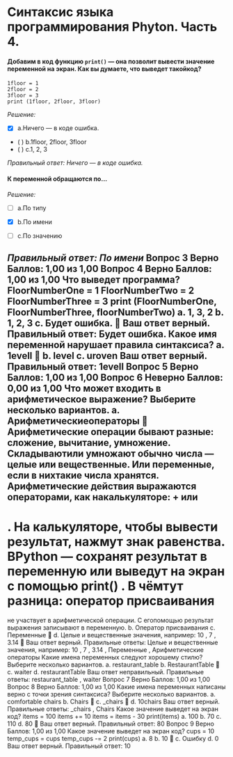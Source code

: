 # Синтаксис языка программирования Phyton. Часть 4.

#### Добавим в код функцию ``print()`` — она позволит вывести значение переменной на экран. Как вы думаете, что выведет такойкод?
```
1floor = 1
2floor = 2
3floor = 3
print (1floor, 2floor, 3floor)
```
*Решение:*

- [X] a.Ничего — в коде ошибка. 
- ( ) b.1floor, 2floor, 3floor
- ( ) c.1, 2, 3

*Правильный ответ: Ничего — в коде ошибка.*

#### К переменной обращаются по...
*Решение:*

- [ ] a.По типу
- [X] b.По имени 
- [ ] c.По значению


*Правильный ответ: По имени*
Вопрос
3
Верно
Баллов: 1,00 из 1,00
Вопрос
4
Верно
Баллов: 1,00 из 1,00
Что выведет программа?
FloorNumberOne = 1
FloorNumberTwo = 2
FloorNumberThree = 3
print (FloorNumberOne, FloorNumberThree, floorNumberTwo)
a.
1, 3, 2
b.
1, 2, 3
c.
Будет ошибка. 
Ваш ответ верный.
Правильный ответ:
Будет ошибка.
Какое имя переменной нарушает правила синтаксиса?
a.
1evell 
b.
level
c.
uroven
Ваш ответ верный.
Правильный ответ:
1evell
Вопрос
5
Верно
Баллов: 1,00 из 1,00
Вопрос
6
Неверно
Баллов: 0,00 из 1,00
Что может входить в арифметическое выражение? Выберите несколько вариантов.
a.
Арифметическиеоператоры

Арифметические операции бывают разные: сложение, вычитание, умножение. Складываютили умножают обычно числа — целые или вещественные. Или переменные, если в нихтакие числа хранятся. Арифметические действия выражаются операторами, как накалькуляторе:
+
или
-
. На калькуляторе, чтобы вывести результат, нажмут знак равенства. ВPython — сохранят результат в переменную или выведут на экран с помощью
print()
. В чёмтут разница: оператор присваивания
=
не участвует в арифметической операции. С егопомощью результат выражения записывают в переменную.
b.
Оператор присваивания
c.
Переменные 
d.
Целые и вещественные значения, например:
10
,
7
,
3.14 
Ваш ответ верный.
Правильные ответы:
Целые и вещественные значения, например:
10
,
7
,
3.14
,
Переменные
,
Арифметические операторы
Какие имена переменных следуют хорошему стилю? Выберите несколько вариантов.
a.
restaurant_table
b.
RestaurantTable 
c.
waiter
d.
restaurantTable
Ваш ответ неправильный.
Правильные ответы:
restaurant_table
,
waiter
Вопрос
7
Верно
Баллов: 1,00 из 1,00
Вопрос
8
Верно
Баллов: 1,00 из 1,00
Какие имена переменных написаны верно с точки зрения синтаксиса? Выберите несколько вариантов.
a.
comfortable chairs
b.
Chairs 
c.
_chairs 
d.
10chairs
Ваш ответ верный.
Правильные ответы:
_chairs
,
Chairs
Какое значение выведет на экран код?
items = 100
items += 10
items = items - 30
print(items)
a.
100
b.
70
c.
110
d.
80 
Ваш ответ верный.
Правильный ответ: 80
Вопрос
9
Верно
Баллов: 1,00 из 1,00
Какое значение выведет на экран код?
cups = 10
temp_cups = cups
temp_cups -= 2
print(cups)
a.
8
b.
10 
c.
Ошибку
d.
0
Ваш ответ верный.
Правильный ответ: 10
